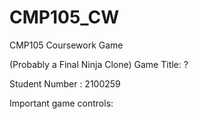 # CMP105_CW
CMP105 Coursework Game

(Probably a Final Ninja Clone)
Game Title: ?

Student Number : 2100259

Important game controls:



